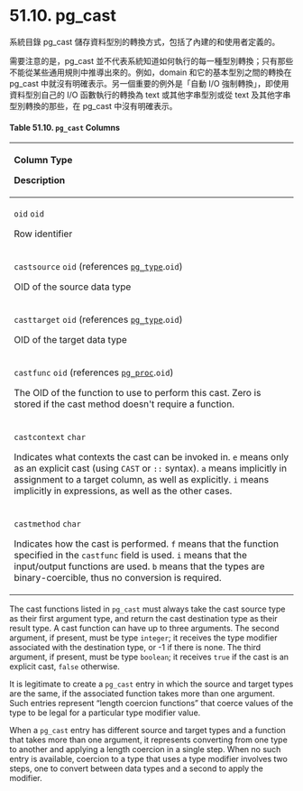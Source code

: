 # 51.10. pg\_cast

系統目錄 pg\_cast 儲存資料型別的轉換方式，包括了內建的和使用者定義的。

需要注意的是，pg\_cast 並不代表系統知道如何執行的每一種型別轉換；只有那些不能從某些通用規則中推導出來的。例如，domain 和它的基本型別之間的轉換在 pg\_cast 中就沒有明確表示。另一個重要的例外是「自動 I/O 強制轉換」，即使用資料型別自己的 I/O 函數執行的轉換為 text 或其他字串型別或從 text 及其他字串型別轉換的那些，在 pg\_cast 中沒有明確表示。

#### **Table 51.10. `pg_cast` Columns**

<table>
  <thead>
    <tr>
      <th style="text-align:left">
        <p>Column Type</p>
        <p>Description</p>
      </th>
    </tr>
  </thead>
  <tbody>
    <tr>
      <td style="text-align:left">
        <p><code>oid</code>  <code>oid</code>
        </p>
        <p>Row identifier</p>
      </td>
    </tr>
    <tr>
      <td style="text-align:left">
        <p><code>castsource</code>  <code>oid</code> (references <a href="https://www.postgresql.org/docs/13/catalog-pg-type.html"><code>pg_type</code></a>.<code>oid</code>)</p>
        <p>OID of the source data type</p>
      </td>
    </tr>
    <tr>
      <td style="text-align:left">
        <p><code>casttarget</code>  <code>oid</code> (references <a href="https://www.postgresql.org/docs/13/catalog-pg-type.html"><code>pg_type</code></a>.<code>oid</code>)</p>
        <p>OID of the target data type</p>
      </td>
    </tr>
    <tr>
      <td style="text-align:left">
        <p><code>castfunc</code>  <code>oid</code> (references <a href="https://www.postgresql.org/docs/13/catalog-pg-proc.html"><code>pg_proc</code></a>.<code>oid</code>)</p>
        <p>The OID of the function to use to perform this cast. Zero is stored if
          the cast method doesn&apos;t require a function.</p>
      </td>
    </tr>
    <tr>
      <td style="text-align:left">
        <p><code>castcontext</code>  <code>char</code>
        </p>
        <p>Indicates what contexts the cast can be invoked in. <code>e</code> means
          only as an explicit cast (using <code>CAST</code> or <code>::</code> syntax). <code>a</code> means
          implicitly in assignment to a target column, as well as explicitly. <code>i</code> means
          implicitly in expressions, as well as the other cases.</p>
      </td>
    </tr>
    <tr>
      <td style="text-align:left">
        <p><code>castmethod</code>  <code>char</code>
        </p>
        <p>Indicates how the cast is performed. <code>f</code> means that the function
          specified in the <code>castfunc</code> field is used. <code>i</code> means
          that the input/output functions are used. <code>b</code> means that the types
          are binary-coercible, thus no conversion is required.</p>
      </td>
    </tr>
  </tbody>
</table>

The cast functions listed in `pg_cast` must always take the cast source type as their first argument type, and return the cast destination type as their result type. A cast function can have up to three arguments. The second argument, if present, must be type `integer`; it receives the type modifier associated with the destination type, or -1 if there is none. The third argument, if present, must be type `boolean`; it receives `true` if the cast is an explicit cast, `false` otherwise.

It is legitimate to create a `pg_cast` entry in which the source and target types are the same, if the associated function takes more than one argument. Such entries represent “length coercion functions” that coerce values of the type to be legal for a particular type modifier value.

When a `pg_cast` entry has different source and target types and a function that takes more than one argument, it represents converting from one type to another and applying a length coercion in a single step. When no such entry is available, coercion to a type that uses a type modifier involves two steps, one to convert between data types and a second to apply the modifier.

